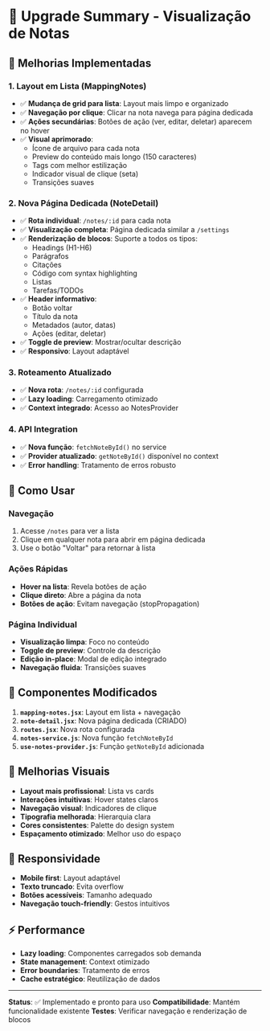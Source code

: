 # 📝 Upgrade Summary - Visualização de Notas

## 🚀 Melhorias Implementadas

### 1. **Layout em Lista (MappingNotes)**
- ✅ **Mudança de grid para lista**: Layout mais limpo e organizado
- ✅ **Navegação por clique**: Clicar na nota navega para página dedicada
- ✅ **Ações secundárias**: Botões de ação (ver, editar, deletar) aparecem no hover
- ✅ **Visual aprimorado**: 
  - Ícone de arquivo para cada nota
  - Preview do conteúdo mais longo (150 caracteres)
  - Tags com melhor estilização
  - Indicador visual de clique (seta)
  - Transições suaves

### 2. **Nova Página Dedicada (NoteDetail)**
- ✅ **Rota individual**: `/notes/:id` para cada nota
- ✅ **Visualização completa**: Página dedicada similar a `/settings`
- ✅ **Renderização de blocos**: Suporte a todos os tipos:
  - Headings (H1-H6)
  - Parágrafos
  - Citações
  - Código com syntax highlighting
  - Listas
  - Tarefas/TODOs
- ✅ **Header informativo**: 
  - Botão voltar
  - Título da nota
  - Metadados (autor, datas)
  - Ações (editar, deletar)
- ✅ **Toggle de preview**: Mostrar/ocultar descrição
- ✅ **Responsivo**: Layout adaptável

### 3. **Roteamento Atualizado**
- ✅ **Nova rota**: `/notes/:id` configurada
- ✅ **Lazy loading**: Carregamento otimizado
- ✅ **Context integrado**: Acesso ao NotesProvider

### 4. **API Integration**
- ✅ **Nova função**: `fetchNoteById()` no service
- ✅ **Provider atualizado**: `getNoteById()` disponível no context
- ✅ **Error handling**: Tratamento de erros robusto

## 🎯 Como Usar

### Navegação
1. Acesse `/notes` para ver a lista
2. Clique em qualquer nota para abrir em página dedicada
3. Use o botão "Voltar" para retornar à lista

### Ações Rápidas
- **Hover na lista**: Revela botões de ação
- **Clique direto**: Abre a página da nota
- **Botões de ação**: Evitam navegação (stopPropagation)

### Página Individual
- **Visualização limpa**: Foco no conteúdo
- **Toggle de preview**: Controle da descrição
- **Edição in-place**: Modal de edição integrado
- **Navegação fluida**: Transições suaves

## 🔧 Componentes Modificados

1. **`mapping-notes.jsx`**: Layout em lista + navegação
2. **`note-detail.jsx`**: Nova página dedicada (CRIADO)
3. **`routes.jsx`**: Nova rota configurada
4. **`notes-service.js`**: Nova função `fetchNoteById`
5. **`use-notes-provider.js`**: Função `getNoteById` adicionada

## 🎨 Melhorias Visuais

- **Layout mais profissional**: Lista vs cards
- **Interações intuitivas**: Hover states claros
- **Navegação visual**: Indicadores de clique
- **Tipografia melhorada**: Hierarquia clara
- **Cores consistentes**: Palette do design system
- **Espaçamento otimizado**: Melhor uso do espaço

## 📱 Responsividade

- **Mobile first**: Layout adaptável
- **Texto truncado**: Evita overflow
- **Botões acessíveis**: Tamanho adequado
- **Navegação touch-friendly**: Gestos intuitivos

## ⚡ Performance

- **Lazy loading**: Componentes carregados sob demanda
- **State management**: Context otimizado
- **Error boundaries**: Tratamento de erros
- **Cache estratégico**: Reutilização de dados

---

**Status**: ✅ Implementado e pronto para uso
**Compatibilidade**: Mantém funcionalidade existente
**Testes**: Verificar navegação e renderização de blocos